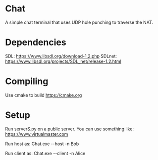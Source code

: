 # Chat
A simple chat terminal that uses UDP hole punching to traverse the NAT.

# Dependencies
SDL: https://www.libsdl.org/download-1.2.php
SDLnet: https://www.libsdl.org/projects/SDL_net/release-1.2.html

# Compiling
Use cmake to build
https://cmake.org

# Setup
Run serverS.py on a public server. You can use something like:
https://www.virtualmaster.com

Run host as:
Chat.exe --host -n Bob

Run client as:
Chat.exe --client -n Alice

